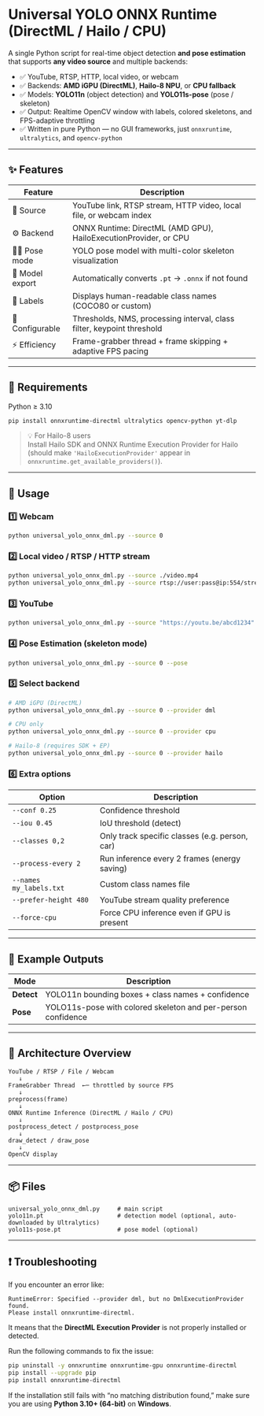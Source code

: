 # Universal YOLO ONNX Runtime (DirectML / Hailo / CPU)

A single Python script for real-time object detection **and pose estimation**  
that supports **any video source** and multiple backends:

- ✅ YouTube, RTSP, HTTP, local video, or webcam  
- ✅ Backends: **AMD iGPU (DirectML)**, **Hailo-8 NPU**, or **CPU fallback**  
- ✅ Models: **YOLO11n** (object detection) and **YOLO11s-pose** (pose / skeleton)
- ✅ Output: Realtime OpenCV window with labels, colored skeletons, and FPS-adaptive throttling  
- ✅ Written in pure Python — no GUI frameworks, just `onnxruntime`, `ultralytics`, and `opencv-python`

---

## ✨ Features

| Feature | Description |
|----------|--------------|
| 🎥 Source | YouTube link, RTSP stream, HTTP video, local file, or webcam index |
| ⚙️ Backend | ONNX Runtime: DirectML (AMD GPU), HailoExecutionProvider, or CPU |
| 🧍‍♂️ Pose mode | YOLO pose model with multi-color skeleton visualization |
| 🧠 Model export | Automatically converts `.pt` → `.onnx` if not found |
| 💬 Labels | Displays human-readable class names (COCO80 or custom) |
| 🧩 Configurable | Thresholds, NMS, processing interval, class filter, keypoint threshold |
| ⚡ Efficiency | Frame-grabber thread + frame skipping + adaptive FPS pacing |

---

## 🧰 Requirements

Python ≥ 3.10

```bash
pip install onnxruntime-directml ultralytics opencv-python yt-dlp
```

> 💡 For Hailo-8 users  
> Install Hailo SDK and ONNX Runtime Execution Provider for Hailo  
> (should make `'HailoExecutionProvider'` appear in `onnxruntime.get_available_providers()`).

---

## 🚀 Usage

### 1️⃣ Webcam
```bash
python universal_yolo_onnx_dml.py --source 0
```

### 2️⃣ Local video / RTSP / HTTP stream
```bash
python universal_yolo_onnx_dml.py --source ./video.mp4
python universal_yolo_onnx_dml.py --source rtsp://user:pass@ip:554/stream
```

### 3️⃣ YouTube
```bash
python universal_yolo_onnx_dml.py --source "https://youtu.be/abcd1234"
```

### 4️⃣ Pose Estimation (skeleton mode)
```bash
python universal_yolo_onnx_dml.py --source 0 --pose
```

### 5️⃣ Select backend
```bash
# AMD iGPU (DirectML)
python universal_yolo_onnx_dml.py --source 0 --provider dml

# CPU only
python universal_yolo_onnx_dml.py --source 0 --provider cpu

# Hailo-8 (requires SDK + EP)
python universal_yolo_onnx_dml.py --source 0 --provider hailo
```

### 6️⃣ Extra options
| Option | Description |
|--------|-------------|
| `--conf 0.25` | Confidence threshold |
| `--iou 0.45` | IoU threshold (detect) |
| `--classes 0,2` | Only track specific classes (e.g. person, car) |
| `--process-every 2` | Run inference every 2 frames (energy saving) |
| `--names my_labels.txt` | Custom class names file |
| `--prefer-height 480` | YouTube stream quality preference |
| `--force-cpu` | Force CPU inference even if GPU is present |

---

## 🧩 Example Outputs

| Mode | Description |
|------|--------------|
| **Detect** | YOLO11n bounding boxes + class names + confidence |
| **Pose** | YOLO11s-pose with colored skeleton and per-person confidence |

---

## 🧠 Architecture Overview

```
YouTube / RTSP / File / Webcam
   ↓
FrameGrabber Thread  ←─ throttled by source FPS
   ↓
preprocess(frame)
   ↓
ONNX Runtime Inference (DirectML / Hailo / CPU)
   ↓
postprocess_detect / postprocess_pose
   ↓
draw_detect / draw_pose
   ↓
OpenCV display
```

---

## 📦 Files

```
universal_yolo_onnx_dml.py     # main script
yolo11n.pt                     # detection model (optional, auto-downloaded by Ultralytics)
yolo11s-pose.pt                # pose model (optional)
```

---

## ❗ Troubleshooting

If you encounter an error like:

```
RuntimeError: Specified --provider dml, but no DmlExecutionProvider found.
Please install onnxruntime-directml.
```

It means that the **DirectML Execution Provider** is not properly installed or detected.

Run the following commands to fix the issue:

```bash
pip uninstall -y onnxruntime onnxruntime-gpu onnxruntime-directml
pip install --upgrade pip
pip install onnxruntime-directml
```

If the installation still fails with “no matching distribution found,” make sure you are using **Python 3.10+ (64-bit)** on **Windows**.
